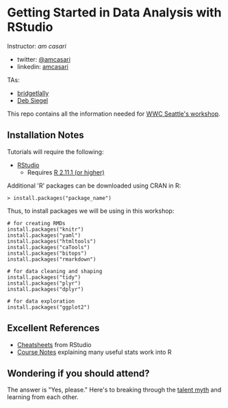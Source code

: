 # Getting Started in Data Analysis with RStudio

Instructor: *am casari*
  - twitter: [@amcasari](https://twitter.com/amcasari)
  - linkedin: [amcasari](https://www.linkedin.com/in/amcasari)
  
TAs:
 - [bridgetlally](https://www.linkedin.com/in/bridgetlally)
 - [Deb Siegel](https://www.linkedin.com/in/deborahlynnsiegel)

This repo contains all the information needed for [WWC Seattle's workshop](http://www.meetup.com/Women-Who-Code-Seattle/events/220649589/).

## Installation Notes

Tutorials will require the following:
- [RStudio](http://www.rstudio.com/products/rstudio/download/)
  - Requires [R 2.11.1 (or higher)](http://cran.rstudio.com/)

Additional 'R' packages can be downloaded using CRAN in R:

```
> install.packages("package_name")
```

Thus, to install packages we will be using in this workshop:

```
# for creating RMDs
install.packages("knitr")
install.packages("yaml")
install.packages("htmltools")
install.packages("caTools")
install.packages("bitops")
install.packages("rmarkdown")

# for data cleaning and shaping
install.packages("tidy")
install.packages("plyr")
install.packages("dplyr")

# for data exploration
install.packages("ggplot2")
```


## Excellent References

- [Cheatsheets](http://www.rstudio.com/resources/cheatsheets/) from RStudio
- [Course Notes](http://people.stat.sfu.ca/~cschwarz/CourseNotes/) explaining many useful stats work into R 

## Wondering if you should attend?

The answer is "Yes, please." Here's to breaking through the [talent myth](https://www.youtube.com/watch?v=hIJdFxYlEKE) and learning from each other.
